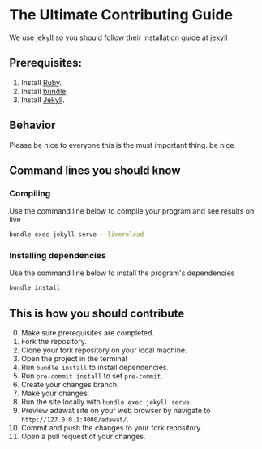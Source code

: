 # The Ultimate Contributing Guide

We use jekyll so you should follow their installation guide at [jekyll](https://jekyllrb.com/docs/installation)

## Prerequisites:

1.  Install [Ruby](https://www.ruby-lang.org/en/documentation/installation/).
2.  Install [bundle](https://bundler.io).
3.  Install [Jekyll](https://jekyllrb.com/docs/installation/).

## Behavior

Please be nice to everyone this is the must important thing. be nice

## Command lines you should know

### Compiling

Use the command line below to compile your program and see results on live

```bash
bundle exec jekyll serve --livereload
```

### Installing dependencies

Use the command line below to install the program's dependencies

```bash
bundle install
```

## This is how you should contribute

0. Make sure prerequisites are completed.
1. Fork the repository.
2. Clone your fork repository on your local machine.
3. Open the project in the terminal
4. Run `bundle install` to install dependencies.
5. Run `pre-commit install` to set `pre-commit`.
6. Create your changes branch.
7. Make your changes.
8. Run the site locally with `bundle exec jekyll serve`.
9. Preview adawat site on your web browser by navigate to `http://127.0.0.1:4000/adawat/`.
10. Commit and push the changes to your fork repository.
11. Open a pull request of your changes.
